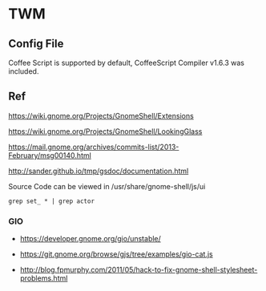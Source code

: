 # TWM

## Config File

Coffee Script is supported by default, CoffeeScript Compiler v1.6.3 was included.

## Ref

https://wiki.gnome.org/Projects/GnomeShell/Extensions

https://wiki.gnome.org/Projects/GnomeShell/LookingGlass

https://mail.gnome.org/archives/commits-list/2013-February/msg00140.html

http://sander.github.io/tmp/gsdoc/documentation.html

Source Code can be viewed in /usr/share/gnome-shell/js/ui

`grep set_ * | grep actor`

### GIO

- https://developer.gnome.org/gio/unstable/

- https://git.gnome.org/browse/gjs/tree/examples/gio-cat.js

- http://blog.fpmurphy.com/2011/05/hack-to-fix-gnome-shell-stylesheet-problems.html

